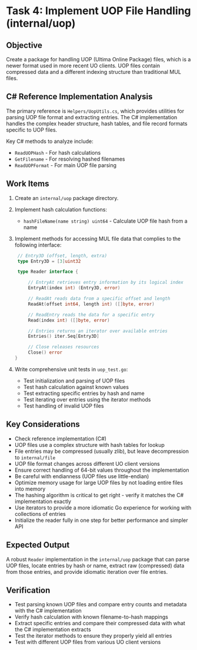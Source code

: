 # Task 4: Implement UOP File Handling (internal/uop)

## Objective

Create a package for handling UOP (Ultima Online Package) files, which is a newer format used in more recent UO clients. UOP files contain compressed data and a different indexing structure than traditional MUL files.

## C# Reference Implementation Analysis

The primary reference is `Helpers/UopUtils.cs`, which provides utilities for parsing UOP file format and extracting entries. The C# implementation handles the complex header structure, hash tables, and file record formats specific to UOP files.

Key C# methods to analyze include:

- `ReadUOPHash` - For hash calculations
- `GetFilename` - For resolving hashed filenames
- `ReadUOPFormat` - For main UOP file parsing

## Work Items

1. Create an `internal/uop` package directory.
2. Implement hash calculation functions:

   - `hashFileName(name string) uint64` - Calculate UOP file hash from a name

3. Implement methods for accessing MUL file data that complies to the following interface:

   ```go
    // Entry3D (offset, length, extra)
    type Entry3D = [3]uint32

    type Reader interface {

        // EntryAt retrieves entry information by its logical index
        EntryAt(index int) (Entry3D, error)

        // ReadAt reads data from a specific offset and length
        ReadAt(offset int64, length int) ([]byte, error)

        // ReadEntry reads the data for a specific entry
        Read(index int) ([]byte, error)

        // Entries returns an iterator over available entries
        Entries() iter.Seq[Entry3D]

        // Close releases resources
        Close() error
   }
   ```

4. Write comprehensive unit tests in `uop_test.go`:
   - Test initialization and parsing of UOP files
   - Test hash calculation against known values
   - Test extracting specific entries by hash and name
   - Test iterating over entries using the iterator methods
   - Test handling of invalid UOP files

## Key Considerations

- Check reference implementation (C#)
- UOP files use a complex structure with hash tables for lookup
- File entries may be compressed (usually zlib), but leave decompression to `internal/file`
- UOP file format changes across different UO client versions
- Ensure correct handling of 64-bit values throughout the implementation
- Be careful with endianness (UOP files use little-endian)
- Optimize memory usage for large UOP files by not loading entire files into memory
- The hashing algorithm is critical to get right - verify it matches the C# implementation exactly
- Use iterators to provide a more idiomatic Go experience for working with collections of entries
- Initialize the reader fully in one step for better performance and simpler API

## Expected Output

A robust `Reader` implementation in the `internal/uop` package that can parse UOP files, locate entries by hash or name, extract raw (compressed) data from those entries, and provide idiomatic iteration over file entries.

## Verification

- Test parsing known UOP files and compare entry counts and metadata with the C# implementation
- Verify hash calculation with known filename-to-hash mappings
- Extract specific entries and compare their compressed data with what the C# implementation extracts
- Test the iterator methods to ensure they properly yield all entries
- Test with different UOP files from various UO client versions
